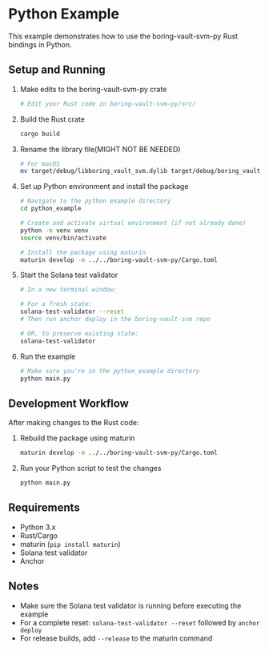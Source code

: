 # Python Example

This example demonstrates how to use the boring-vault-svm-py Rust bindings in Python.

## Setup and Running

1. Make edits to the boring-vault-svm-py crate

   ```bash
   # Edit your Rust code in boring-vault-svm-py/src/
   ```

2. Build the Rust crate

   ```bash
   cargo build
   ```

3. Rename the library file(MIGHT NOT BE NEEDED)

   ```bash
   # For macOS
   mv target/debug/libboring_vault_svm.dylib target/debug/boring_vault_svm.so
   ```

4. Set up Python environment and install the package

   ```bash
   # Navigate to the python example directory
   cd python_example

   # Create and activate virtual environment (if not already done)
   python -m venv venv
   source venv/bin/activate

   # Install the package using maturin
   maturin develop -m ../../boring-vault-svm-py/Cargo.toml
   ```

5. Start the Solana test validator

   ```bash
   # In a new terminal window:

   # For a fresh state:
   solana-test-validator --reset
   # Then run anchor deploy in the boring-vault-svm repo

   # OR, to preserve existing state:
   solana-test-validator
   ```

6. Run the example
   ```bash
   # Make sure you're in the python_example directory
   python main.py
   ```

## Development Workflow

After making changes to the Rust code:

1. Rebuild the package using maturin
   ```bash
   maturin develop -m ../../boring-vault-svm-py/Cargo.toml
   ```
2. Run your Python script to test the changes
   ```bash
   python main.py
   ```

## Requirements

- Python 3.x
- Rust/Cargo
- maturin (`pip install maturin`)
- Solana test validator
- Anchor

## Notes

- Make sure the Solana test validator is running before executing the example
- For a complete reset: `solana-test-validator --reset` followed by `anchor deploy`
- For release builds, add `--release` to the maturin command
